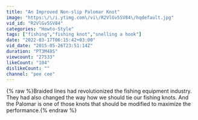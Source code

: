 ```yaml
---
title: "An Improved Non-slip Palomar Knot"
image: "https:\/\/i.ytimg.com\/vi\/R2VlGv5SV84\/hqdefault.jpg"
vid_id: "R2VlGv5SV84"
categories: "Howto-Style"
tags: ["fishing","fishing knot","snelling a hook"]
date: "2022-03-17T06:15:42+03:00"
vid_date: "2015-05-26T23:51:14Z"
duration: "PT3M48S"
viewcount: "27533"
likeCount: "104"
dislikeCount: ""
channel: "pee cee"
---
```

{% raw %}Braided lines had revolutionized the fishing equipment industry. They had also changed the way how we should tie our fishing knots. And the Palomar is one of those knots that should be modified to maximize the performance.{% endraw %}
